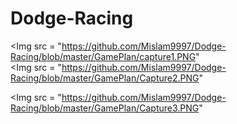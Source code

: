 # Dodge-Racing
<Img src = "https://github.com/Mislam9997/Dodge-Racing/blob/master/GamePlan/capture1.PNG"  
<Img src = "https://github.com/Mislam9997/Dodge-Racing/blob/master/GamePlan/Capture2.PNG"

<Img src = "https://github.com/Mislam9997/Dodge-Racing/blob/master/GamePlan/Capture3.PNG" 

